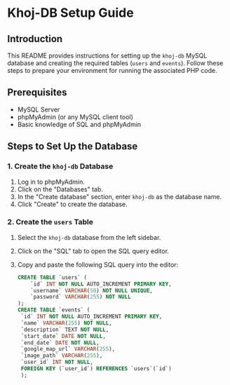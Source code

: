 # Khoj-DB Setup Guide

## Introduction

This README provides instructions for setting up the `khoj-db` MySQL database and creating the required tables (`users` and `events`). Follow these steps to prepare your environment for running the associated PHP code.

## Prerequisites

- MySQL Server
- phpMyAdmin (or any MySQL client tool)
- Basic knowledge of SQL and phpMyAdmin

## Steps to Set Up the Database

### 1. Create the `khoj-db` Database

1. Log in to phpMyAdmin.
2. Click on the "Databases" tab.
3. In the "Create database" section, enter `khoj-db` as the database name.
4. Click "Create" to create the database.

### 2. Create the `users` Table

1. Select the `khoj-db` database from the left sidebar.
2. Click on the "SQL" tab to open the SQL query editor.
3. Copy and paste the following SQL query into the editor:

   ```sql
   CREATE TABLE `users` (
       `id` INT NOT NULL AUTO_INCREMENT PRIMARY KEY,
       `username` VARCHAR(50) NOT NULL UNIQUE,
       `password` VARCHAR(255) NOT NULL
   );
   CREATE TABLE `events` (
    `id` INT NOT NULL AUTO_INCREMENT PRIMARY KEY,
    `name` VARCHAR(255) NOT NULL,
    `description` TEXT NOT NULL,
    `start_date` DATE NOT NULL,
    `end_date` DATE NOT NULL,
    `google_map_url` VARCHAR(255),
    `image_path` VARCHAR(255),
    `user_id` INT NOT NULL,
    FOREIGN KEY (`user_id`) REFERENCES `users`(`id`)
    );

 
